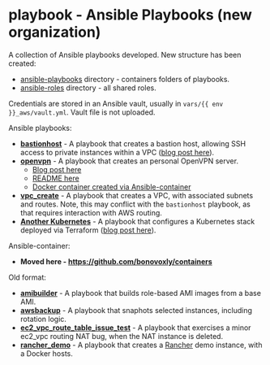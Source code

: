 # playbook - Ansible Playbooks (new organization)
A collection of Ansible playbooks developed.  New structure has been created:
- [ansible-playbooks](https://github.com/bonovoxly/playbook/tree/master/ansible-playbooks) directory - containers folders of playbooks.
- [ansible-roles](https://github.com/bonovoxly/playbook/tree/master/ansible-roles) directory - all shared roles.

Credentials are stored in an Ansible vault, usually in `vars/{{ env }}_aws/vault.yml`.  Vault file is not uploaded.

Ansible playbooks:
- **[bastionhost](https://github.com/bonovoxly/playbook/blob/master/ansible-playbooks/bastionhost.yml)** - A playbook that creates a bastion host, allowing SSH access to private instances within a VPC ([blog post here](http://bonovoxly.github.io/2016-07-05-bastion-host-private-vpc-aws)).
- **[openvpn](https://github.com/bonovoxly/playbook/blob/master/ansible-playbooks/openvpn.yml)** - A playbook that creates an personal OpenVPN server.
  - [Blog post here](http://bonovoxly.github.io/2016-12-30-personal-aws-vpn-using-openvpn)
  - [README here](https://github.com/bonovoxly/playbook/blob/master/ansible-playbooks/docs/openvpn.md)
  - [Docker container created via Ansible-container](https://github.com/bonovoxly/containers/tree/master/openvpn)
- **[vpc_create](https://github.com/bonovoxly/playbook/blob/master/ansible-playbooks/vpc_create.yml)** - A playbook that creates a VPC, with associated subnets and routes. Note, this may conflict with the `bastionhost` playbook, as that requires interaction with AWS routing.
- **[Another Kubernetes](https://github.com/bonovoxly/playbook/blob/master/ansible-playbooks/kubernetes.yml)** - A playbook that configures a Kubernetes stack deployed via Terraform ([blog post here](http://bonovoxly.github.io/2017-02-27-another-terraform-ansible-kubernetes)).

Ansible-container:
- **Moved here - https://github.com/bonovoxly/containers**

Old format:
- **[amibuilder](https://github.com/bonovoxly/playbook/tree/master/old_format/amibuilder)** - A playbook that builds role-based AMI images from a base AMI.
- **[awsbackup](https://github.com/bonovoxly/playbook/tree/master/old_format/awsbackup)** - A playbook that snaphots selected instances, including rotation logic.
- **[ec2_vpc_route_table_issue_test](https://github.com/bonovoxly/playbook/tree/master/old_format/ec2_vpc_route_table_issue_test)** - A playbook that exercises a minor ec2_vpc routing NAT bug, when the NAT instance is deleted.
- **[rancher_demo](https://github.com/bonovoxly/playbook/tree/master/old_format/rancher-demo)** - A playbook that creates a [Rancher](http://rancher.com/) demo instance, with a Docker hosts.
